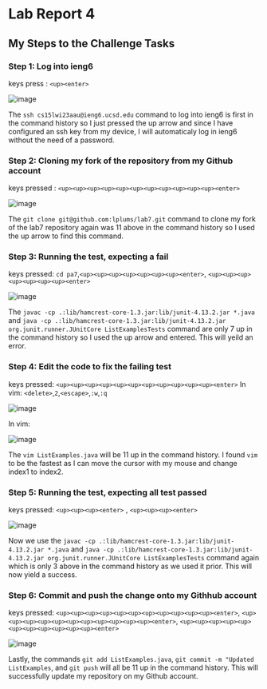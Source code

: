 # Lab Report 4
## My Steps to the Challenge Tasks
### Step 1: Log into ieng6
keys press : `<up><enter>`

![image](https://user-images.githubusercontent.com/122485613/224839233-f12cbea6-116f-47d4-8b16-b35eb9c28eab.png)

The `ssh cs15lwi23aau@ieng6.ucsd.edu` command to log into ieng6 is first in the command history so I just pressed the up arrow
and since I have configured an ssh key from my device, I will automaticaly log in ieng6 without the need of a password.

### Step 2: Cloning my fork of the repository from my Github account
keys pressed : `<up><up><up><up><up><up><up><up><up><up><up><enter>`

![image](https://user-images.githubusercontent.com/122485613/224839352-e4997033-92ed-46b0-89a4-63dfd291daad.png)

The `git clone git@github.com:lplums/lab7.git` command to clone my fork of the lab7 repository again was 11 above in the command
history so I used the up arrow to find this command.

### Step 3: Running the test, expecting a fail
keys pressed: `cd pa7`,`<up><up><up><up><up><up><up><enter>`, `<up><up><up><up><up><up><up><enter>`

![image](https://user-images.githubusercontent.com/122485613/224839592-1d68e471-c922-4885-9ddb-c711ca39dac0.png)

The `javac -cp .:lib/hamcrest-core-1.3.jar:lib/junit-4.13.2.jar *.java` and 
`java -cp .:lib/hamcrest-core-1.3.jar:lib/junit-4.13.2.jar org.junit.runner.JUnitCore ListExamplesTests` command are only 7 up in
the command history so I used the up arrow and entered. This will yeild an error.

### Step 4: Edit the code to fix the failing test
keys pressed: `<up><up><up><up><up><up><up><up><up><up><up><enter>` In vim: `<delete>`,`2`,`<escape>`,`:w`,`:q`

![image](https://user-images.githubusercontent.com/122485613/224839792-f70b3303-a12f-44ac-a655-e4671b448e67.png)

In vim:

![image](https://user-images.githubusercontent.com/122485613/224840452-68666bdd-4e00-4edf-b74c-d50c57f42095.png)

The `vim ListExamples.java` will be 11 up in the command history. I found `vim` to be the fastest as I can move the cursor
with my mouse and change index1 to index2.

### Step 5: Running the test, expecting all test passed
keys pressed: `<up><up><up><enter>` , `<up><up><up><enter>`

![image](https://user-images.githubusercontent.com/122485613/224839885-1d073e7c-161e-425e-ac45-68b05956bf3d.png)

Now we use the `javac -cp .:lib/hamcrest-core-1.3.jar:lib/junit-4.13.2.jar *.java` and 
`java -cp .:lib/hamcrest-core-1.3.jar:lib/junit-4.13.2.jar org.junit.runner.JUnitCore ListExamplesTests` command again which is 
only 3 above in the command history as we used it prior. This will now yield a success.

### Step 6: Commit and push the change onto my Githhub account
keys pressed: `<up><up><up><up><up><up><up><up><up><up><up><enter>`, `<up><up><up><up><up><up><up><up><up><up><up><enter>`,
`<up><up><up><up><up><up><up><up><up><up><up><enter>`

![image](https://user-images.githubusercontent.com/122485613/224839926-e00cc2f9-05b2-4528-a951-619aa22f81aa.png)

Lastly, the commands `git add ListExamples.java`, `git commit -m "Updated ListExamples`, and `git push` will all be 11 up in the command history. This will successfully update my repository on my Github account.
  
  
